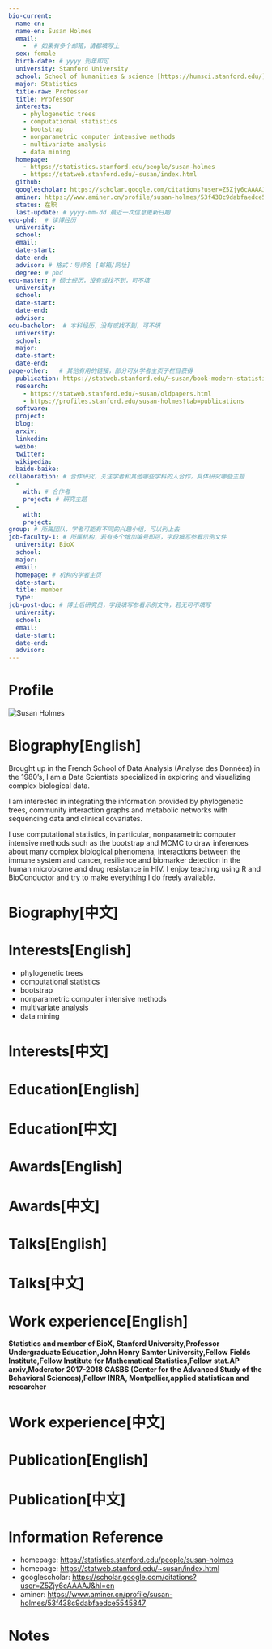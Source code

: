 ```yaml
---
bio-current:
  name-cn: 
  name-en: Susan Holmes
  email: 
    -  # 如果有多个邮箱，请都填写上
  sex: female
  birth-date: # yyyy 到年即可
  university: Stanford University 
  school: School of humanities & science [https://humsci.stanford.edu/]
  major: Statistics
  title-raw: Professor
  title: Professor
  interests:
    - phylogenetic trees
    - computational statistics
    - bootstrap
    - nonparametric computer intensive methods
    - multivariate analysis
    - data mining
  homepage: 
    - https://statistics.stanford.edu/people/susan-holmes 
    - https://statweb.stanford.edu/~susan/index.html
  github: 
  googlescholar: https://scholar.google.com/citations?user=Z5Zjy6cAAAAJ&hl=en
  aminer: https://www.aminer.cn/profile/susan-holmes/53f438c9dabfaedce5545847
  status: 在职
  last-update: # yyyy-mm-dd 最近一次信息更新日期
edu-phd:  # 读博经历
  university: 
  school: 
  email: 
  date-start: 
  date-end: 
  advisor: # 格式：导师名 [邮箱/网址]
  degree: # phd
edu-master: # 硕士经历，没有或找不到，可不填
  university: 
  school: 
  date-start: 
  date-end: 
  advisor:
edu-bachelor:  # 本科经历，没有或找不到，可不填
  university: 
  school: 
  major: 
  date-start: 
  date-end: 
page-other:   # 其他有用的链接，部分可从学者主页子栏目获得
  publication: https://statweb.stanford.edu/~susan/book-modern-statistics-for-modern-biology.html
  research: 
    - https://statweb.stanford.edu/~susan/oldpapers.html
    - https://profiles.stanford.edu/susan-holmes?tab=publications
  software: 
  project: 
  blog: 
  arxiv: 
  linkedin: 
  weibo:
  twitter:
  wikipedia:
  baidu-baike:
collaboration: # 合作研究，关注学者和其他哪些学科的人合作，具体研究哪些主题
  - 
    with: # 合作者
    project: # 研究主题
  - 
    with: 
    project: 
group: # 所属团队，学者可能有不同的兴趣小组，可以列上去
job-faculty-1: # 所属机构，若有多个增加编号即可，字段填写参看示例文件
  university: BioX
  school: 
  major: 
  email: 
  homepage: # 机构内学者主页
  date-start: 
  title: member
  type: 
job-post-doc: # 博士后研究员，字段填写参看示例文件，若无可不填写
  university: 
  school: 
  email: 
  date-start: 
  date-end: 
  advisor: 
---
```


# Profile

![Susan Holmes](https://statistics.stanford.edu/sites/g/files/sbiybj6031/f/styles/large-square/public/SHolmesCK2.png?itok=UO-S1ejv)

# Biography[English]

Brought up in the French School of Data Analysis (Analyse des Données) in the 1980’s, I am a Data Scientists specialized in exploring and visualizing complex biological data.

I am interested in integrating the information provided by phylogenetic trees, community interaction graphs and metabolic networks with sequencing data and clinical covariates.

I use computational statistics, in particular, nonparametric computer intensive methods such as the bootstrap and MCMC to draw inferences about many complex biological phenomena, interactions between the immune system and cancer, resilience and biomarker detection in the human microbiome and drug resistance in HIV. I enjoy teaching using R and BioConductor and try to make everything I do freely available.

# Biography[中文]

# Interests[English]

- phylogenetic trees
- computational statistics
- bootstrap
- nonparametric computer intensive methods
- multivariate analysis
- data mining

# Interests[中文]

# Education[English]

# Education[中文]

# Awards[English]

# Awards[中文]

# Talks[English]

# Talks[中文]

# Work experience[English]

**Statistics and member of BioX, Stanford University,Professor**
**Undergraduate Education,John Henry Samter University,Fellow**
**Fields Institute,Fellow**
**Institute for Mathematical Statistics,Fellow**
**stat.AP arxiv,Moderator**
**2017-2018** **CASBS (Center for the Advanced Study of the Behavioral Sciences),Fellow**
**INRA, Montpellier,applied statistican and researcher**

# Work experience[中文]

# Publication[English]

# Publication[中文]

# Information Reference
 
- homepage: https://statistics.stanford.edu/people/susan-holmes 
- homepage: https://statweb.stanford.edu/~susan/index.html 
- googlescholar: https://scholar.google.com/citations?user=Z5Zjy6cAAAAJ&hl=en
- aminer: https://www.aminer.cn/profile/susan-holmes/53f438c9dabfaedce5545847

# Notes
